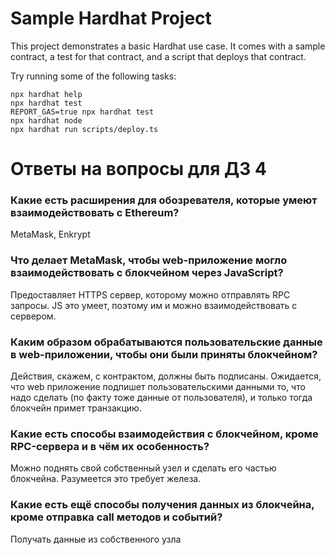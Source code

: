 # Sample Hardhat Project

This project demonstrates a basic Hardhat use case. It comes with a sample contract, a test for that contract, and a script that deploys that contract.

Try running some of the following tasks:

```shell
npx hardhat help
npx hardhat test
REPORT_GAS=true npx hardhat test
npx hardhat node
npx hardhat run scripts/deploy.ts
```

# Ответы на вопросы для ДЗ 4
### Какие есть расширения для обозревателя, которые умеют взаимодействовать с Ethereum?

MetaMask, Enkrypt

### Что делает MetaMask, чтобы web-приложение могло взаимодействовать с блокчейном через JavaScript?

Предоставляет HTTPS сервер, которому можно отправлять RPC запросы. JS это умеет, поэтому им и можно взаимодействовать с сервером.

### Каким образом обрабатываются пользовательские данные в web-приложении, чтобы они были приняты блокчейном?

Действия, скажем, с контрактом, должны быть подписаны. Ожидается, что web приложение подпишет пользовательскими данными то, что надо сделать (по факту тоже данные от пользователя), и только тогда блокчейн примет транзакцию.

### Какие есть способы взаимодействия с блокчейном, кроме RPC-сервера и в чём их особенность?

Можно поднять свой собственный узел и сделать его частью блокчейна. Разумеется это требует железа.

### Какие есть ещё способы получения данных из блокчейна, кроме отправка call методов и событий?

Получать данные из собственного узла
